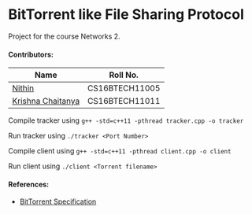 # BitTorrent like File Sharing Protocol
Project for the course Networks 2.

#### Contributors:
Name | Roll No.
--- | ---
[Nithin](https://github.com/Kanna19) | CS16BTECH11005
[Krishna Chaitanya](https://github.com/chaitu7261998/) | CS16BTECH11011

Compile tracker using ```g++ -std=c++11 -pthread tracker.cpp -o tracker```

Run tracker using ```./tracker <Port Number>```

Compile client using ```g++ -std=c++11 -pthread client.cpp -o client```

Run client using ```./client <Torrent filename>```

#### References: 
* [BitTorrent Specification](https://wiki.theory.org/index.php/BitTorrentSpecification)
